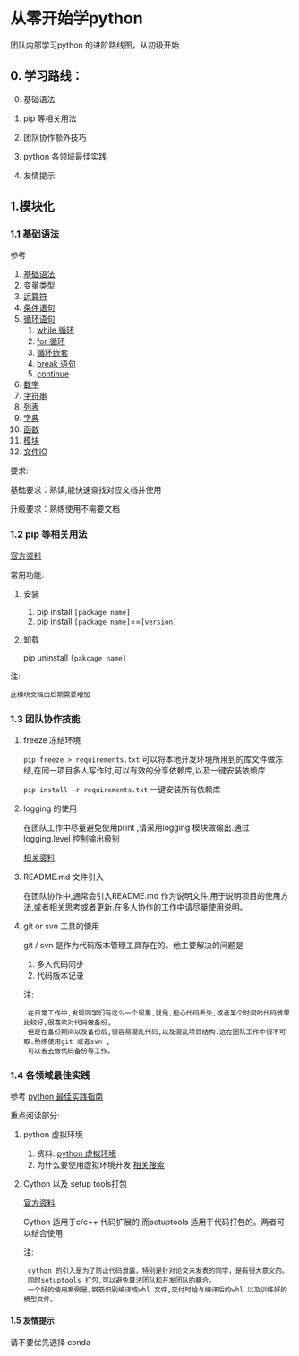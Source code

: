 # 从零开始学python

团队内部学习python 的进阶路线图，从初级开始

## 0. 学习路线：

0. 基础语法

0. pip 等相关用法

0. 团队协作额外技巧

0. python 各领域最佳实践

0. 友情提示

## 1.模块化

### 1.1 基础语法

参考

1. [基础语法](https://www.runoob.com/python/python-basic-syntax.html)
1. [变量类型](https://www.runoob.com/python/python-variable-types.html)
1. [运算符](https://www.runoob.com/python/python-operators.html)
1. [条件语句](https://www.runoob.com/python/python-if-statement.html)
1. [循环语句](https://www.runoob.com/python/python-loops.html)
    1. [while 循环](https://www.runoob.com/python/python-while-loop.html)
    1. [for 循环](https://www.runoob.com/python/python-for-loop.html)
    1. [循环嵌套](https://www.runoob.com/python/python-nested-loops.html)
    1. [break 语句](https://www.runoob.com/python/python-break-statement.html)
    1. [continue](https://www.runoob.com/python/python-continue-statement.html)
1. [数字](https://www.runoob.com/python/python-numbers.html)
1. [字符串](https://www.runoob.com/python/python-strings.html)
1. [列表](https://www.runoob.com/python/python-lists.html)
1. [字典](https://www.runoob.com/python/python-dictionary.html)
1. [函数](https://www.runoob.com/python/python-functions.html)
1. [模块](https://www.runoob.com/python/python-modules.html)
1. [文件IO](https://www.runoob.com/python/python-files-io.html)

要求:

基础要求：熟读,能快速查找对应文档并使用

升级要求：熟练使用不需要文档

### 1.2 pip 等相关用法

[官方资料](https://pip.pypa.io/en/stable/)

常用功能:

1. 安装
    
    1. pip install  `[package name]`
    1. pip install  `[package name]`==`[version]`
1. 卸载
    
    pip uninstall `[pakcage name]`

注:
    
    此模块文档由后期需要增加

### 1.3 团队协作技能

1. freeze 冻结环境
    
    `pip freeze > requirements.txt` 可以将本地开发环境所用到的库文件做冻结,在同一项目多人写作时,可以有效的分享依赖库,以及一键安装依赖库
    
    `pip install -r requirements.txt` 一键安装所有依赖库
    
    
1. logging 的使用
    
    在团队工作中尽量避免使用print ,请采用logging 模块做输出.通过logging.level 控制输出级别
    
    [相关资料](https://zhuanlan.zhihu.com/p/69071435)

1. README.md 文件引入
    
    在团队协作中,通常会引入README.md 作为说明文件,用于说明项目的使用方法,或者相关思考或者更新.在多人协作的工作中请尽量使用说明。

1. git or svn 工具的使用
    
    git / svn 是作为代码版本管理工具存在的。他主要解决的问题是
    
    1. 多人代码同步
    1. 代码版本记录
    
    注:
    
        在日常工作中,发现同学们有这么一个现象,就是,担心代码丢失,或者某个时间的代码效果比较好,很喜欢对代码做备份, 
        但是在备份期间以及备份后,很容易混乱代码,以及混乱项目结构.这在团队工作中很不可取.熟练使用git 或者svn ,
        可以省去做代码备份等工作。

### 1.4 各领域最佳实践

参考
[python 最佳实践指南](https://pythonguidecn.readthedocs.io/zh/latest/)

重点阅读部分:

1. python 虚拟环境

    1. 资料:
        [python 虚拟环境](https://pythonguidecn.readthedocs.io/zh/latest/dev/virtualenvs.html#virtualenvironments-ref)
    1. 为什么要使用虚拟环境开发
        [相关搜索](https://zhuanlan.zhihu.com/p/108534526)
1. Cython 以及 setup tools打包
    
    [官方资料](https://pythonguidecn.readthedocs.io/zh/latest/scenarios/speed.html#id2)
    
    Cython 适用于c/c++ 代码扩展的.而setuptools 适用于代码打包的。两者可以结合使用.
    
    注:
        
        cython 的引入是为了防止代码泄露，特别是针对论文未发表的同学，是有很大意义的。
        同时setuptools 打包,可以避免算法团队和开发团队的耦合。
        一个好的使用案例是,钢筋识别编译成whl 文件,交付时给与编译后的whl 以及训练好的模型文件。
        

#### 1.5 友情提示


请不要优先选择 conda